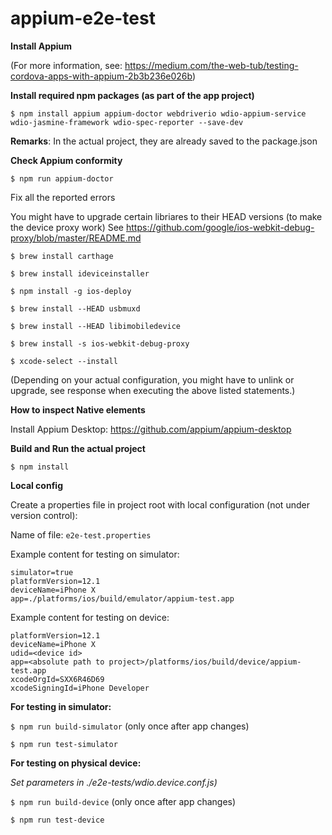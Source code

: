 # appium-e2e-test

**Install Appium**

(For more information, see: https://medium.com/the-web-tub/testing-cordova-apps-with-appium-2b3b236e026b)

**Install required npm packages (as part of the app project)**

```$ npm install appium appium-doctor webdriverio wdio-appium-service wdio-jasmine-framework wdio-spec-reporter --save-dev```

**Remarks**: In the actual project, they are already saved to the package.json

**Check Appium conformity**

```$ npm run appium-doctor```

Fix all the reported errors

You might have to upgrade certain libriares to their HEAD versions (to make the device proxy work)
See https://github.com/google/ios-webkit-debug-proxy/blob/master/README.md

```$ brew install carthage```

```$ brew install ideviceinstaller```

```$ npm install -g ios-deploy```

```$ brew install --HEAD usbmuxd```

```$ brew install --HEAD libimobiledevice```

```$ brew install -s ios-webkit-debug-proxy```

```$ xcode-select --install```

(Depending on your actual configuration, you might have to unlink or upgrade, see response when executing the above listed statements.)

**How to inspect Native elements**

Install Appium Desktop: https://github.com/appium/appium-desktop

**Build and Run the actual project**

```$ npm install```

**Local config**

Create a properties file in project root with local configuration (not under version control):

Name of file: ```e2e-test.properties```

Example content for testing on simulator:

```
simulator=true
platformVersion=12.1
deviceName=iPhone X
app=./platforms/ios/build/emulator/appium-test.app
```

Example content for testing on device:

```
platformVersion=12.1
deviceName=iPhone X
udid=<device id>
app=<absolute path to project>/platforms/ios/build/device/appium-test.app
xcodeOrgId=SXX6R46D69
xcodeSigningId=iPhone Developer
```

**For testing in simulator:**

```$ npm run build-simulator``` (only once after app changes)

```$ npm run test-simulator```

**For testing on physical device:**

*Set parameters in ./e2e-tests/wdio.device.conf.js)*

```$ npm run build-device```  (only once after app changes)

```$ npm run test-device```
